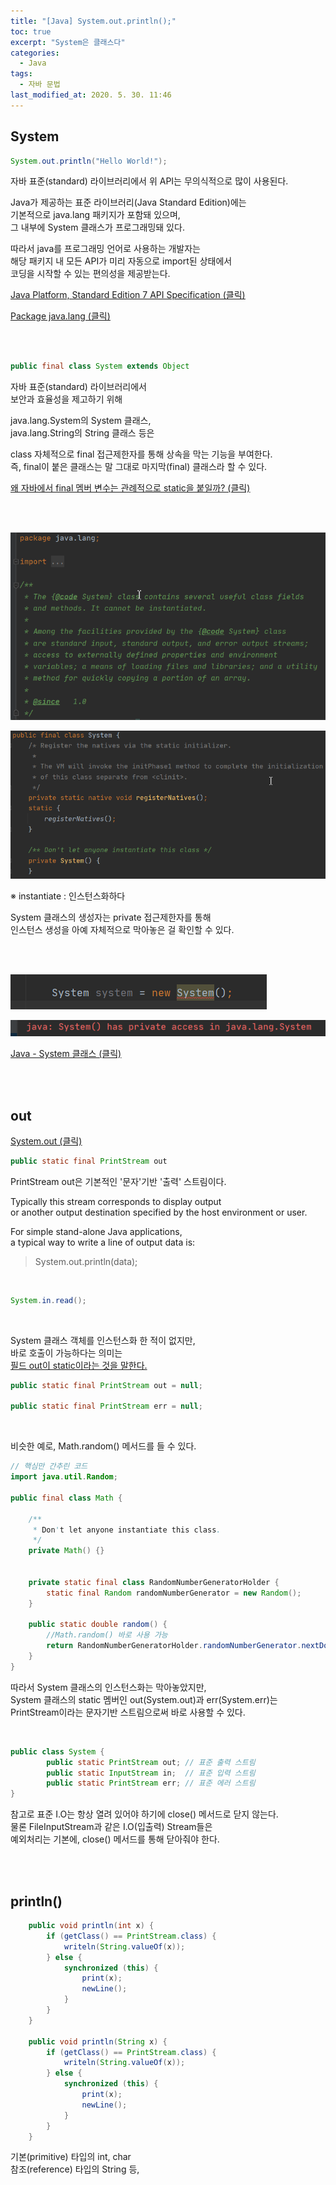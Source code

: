 ```yaml
---
title: "[Java] System.out.println();"
toc: true
excerpt: "System은 클래스다"
categories:
  - Java
tags:
  - 자바 문법
last_modified_at: 2020. 5. 30. 11:46
---
```


## System 

``` java
System.out.println("Hello World!");
```
자바 표준(standard) 라이브러리에서 위 API는 무의식적으로 많이 사용된다.

Java가 제공하는 표준 라이브러리(Java Standard Edition)에는  
기본적으로 java.lang 패키지가 포함돼 있으며,  
그 내부에 System 클래스가 프로그래밍돼 있다.

따라서 java를 프로그래밍 언어로 사용하는 개발자는  
해당 패키지 내  모든 API가 미리 자동으로 import된 상태에서  
코딩을 시작할 수 있는 편의성을 제공받는다.

[<U>Java Platform, Standard Edition 7 API Specification (클릭)</U>](https://docs.oracle.com/javase/7/docs/api/)

[<U>Package java.lang (클릭)</U>](https://docs.oracle.com/javase/7/docs/api/java/lang/package-summary.html)

<br/>
<br/>

``` java
public final class System extends Object
```

자바 표준(standard) 라이브러리에서  
보안과 효율성을 제고하기 위해  

java.lang.System의 System 클래스,  
java.lang.String의 String 클래스 등은

class 자체적으로 final 접근제한자를 통해 상속을 막는 기능을 부여한다.  
즉, final이 붙은 클래스는 말 그대로 마지막(final) 클래스라 할 수 있다.

[<U>왜 자바에서 final 멤버 변수는 관례적으로 static을 붙일까? (클릭)</U>](https://djkeh.github.io/articles/Why-should-final-member-variables-be-conventionally-static-in-Java-kor/)

<br/>
<br/>

![](https://github.com/gyumeen/blog-images/blob/main/2021/01/java__system_class/1.png?raw=true)

![](https://github.com/gyumeen/blog-images/blob/main/2021/01/java__system_class/2.png?raw=true)

※ instantiate : 인스턴스화하다

System 클래스의 생성자는 private 접근제한자를 통해  
인스턴스 생성을 아예 자체적으로 막아놓은 걸 확인할 수 있다.

<br/>
<br/>

![](https://github.com/gyumeen/blog-images/blob/main/2021/01/java__system_class/3.png?raw=true)

![](https://github.com/gyumeen/blog-images/blob/main/2021/01/java__system_class/4.png?raw=true)

[<U>Java - System 클래스 (클릭)</U>](https://docs.oracle.com/javase/9/docs/api/java/lang/System.html)

<br/>
<br/>

## out

[<U>System.out (클릭)</U>](https://docs.oracle.com/javase/9/docs/api/java/lang/System.html#out)

``` java
public static final PrintStream out
```
PrintStream out은 기본적인 '문자'기반 '출력' 스트림이다.

Typically this stream corresponds to display output  
or another output destination specified by the host environment or user.

For simple stand-alone Java applications,  
a typical way to write a line of output data is:

> System.out.println(data);

<br/>

``` java
System.in.read();
```

<br>

System 클래스 객체를 인스턴스화 한 적이 없지만,  
바로 호출이 가능하다는 의미는  
<U>필드 out이 static이라는 것을 말한다.</U>

``` java
public static final PrintStream out = null;

public static final PrintStream err = null;
```

<br/>

비슷한 예로, Math.random() 메서드를 들 수 있다.

``` java
// 핵심만 간추린 코드
import java.util.Random;

public final class Math {

    /**
     * Don't let anyone instantiate this class.
     */
    private Math() {}


    private static final class RandomNumberGeneratorHolder {
        static final Random randomNumberGenerator = new Random();
    }

    public static double random() {
        //Math.random() 바로 사용 가능
        return RandomNumberGeneratorHolder.randomNumberGenerator.nextDouble();
    }
}
```

따라서 System 클래스의 인스턴스화는 막아놓았지만,  
System 클래스의 static 멤버인 out(System.out)과 err(System.err)는  
PrintStream이라는 문자기반 스트림으로써 바로 사용할 수 있다.

<br/>

``` java
public class System {
        public static PrintStream out; // 표준 출력 스트림
        public static InputStream in;  // 표준 입력 스트림
        public static PrintStream err; // 표준 에러 스트림
}
```

참고로 표준 I.O는 항상 열려 있어야 하기에 close() 메서드로 닫지 않는다.  
물론 FileInputStream과 같은 I.O(입출력) Stream들은  
예외처리는 기본에, close() 메서드를 통해 닫아줘야 한다.  

<br/>
<br/>

## println()

``` java
    public void println(int x) {
        if (getClass() == PrintStream.class) {
            writeln(String.valueOf(x));
        } else {
            synchronized (this) {
                print(x);
                newLine();
            }
        }
    }

    public void println(String x) {
        if (getClass() == PrintStream.class) {
            writeln(String.valueOf(x));
        } else {
            synchronized (this) {
                print(x);
                newLine();
            }
        }
    }
```

기본(primitive) 타입의 int, char  
참조(reference) 타입의 String 등, 
